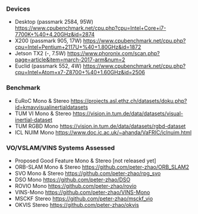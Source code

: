 ### Devices
- Desktop (passmark 2584, 95W) https://www.cpubenchmark.net/cpu.php?cpu=Intel+Core+i7-7700K+%40+4.20GHz&id=2874
- X200 (passmark 905, 17W) https://www.cpubenchmark.net/cpu.php?cpu=Intel+Pentium+2117U+%40+1.80GHz&id=1872
- Jetson TX2 (-, 7.5W) https://www.phoronix.com/scan.php?page=article&item=march-2017-arm&num=2
- Euclid (passmark 552, 4W) https://www.cpubenchmark.net/cpu.php?cpu=Intel+Atom+x7-Z8700+%40+1.60GHz&id=2506

### Benchmark
- EuRoC Mono & Stereo https://projects.asl.ethz.ch/datasets/doku.php?id=kmavvisualinertialdatasets
- TUM VI Mono & Stereo https://vision.in.tum.de/data/datasets/visual-inertial-dataset
- TUM RGBD Mono https://vision.in.tum.de/data/datasets/rgbd-dataset
- ICL NUIM Mono https://www.doc.ic.ac.uk/~ahanda/VaFRIC/iclnuim.html

### VO/VSLAM/VINS Systems Assessed
- Proposed Good Feature Mono & Stereo [not released yet]
- ORB-SLAM Mono & Stereo https://github.com/peter-zhao/ORB_SLAM2
- SVO Mono & Stereo https://github.com/peter-zhao/rpg_svo
- DSO Mono https://github.com/peter-zhao/DSO
- ROVIO Mono https://github.com/peter-zhao/rovio
- VINS-Mono https://github.com/peter-zhao/VINS-Mono
- MSCKF Stereo https://github.com/peter-zhao/msckf_vio
- OKVIS Stereo https://github.com/peter-zhao/okvis
